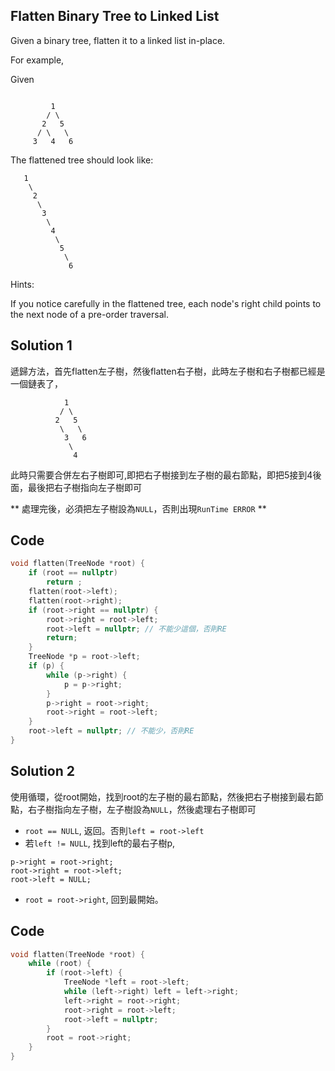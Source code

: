 ## Flatten Binary Tree to Linked List

Given a binary tree, flatten it to a linked list in-place.

For example,

Given
```

         1
        / \
       2   5
      / \   \
     3   4   6
```
The flattened tree should look like:
```
   1
    \
     2
      \
       3
        \
         4
          \
           5
            \
             6
```
Hints:

If you notice carefully in the flattened tree, each node's right child points to the next node of a pre-order traversal.

## Solution 1

遞歸方法，首先flatten左子樹，然後flatten右子樹，此時左子樹和右子樹都已經是一個鏈表了，
```
            1
           / \
          2   5
           \   \
            3   6
             \
              4
```
此時只需要合併左右子樹即可,即把右子樹接到左子樹的最右節點，即把5接到4後面，最後把右子樹指向左子樹即可

** 處理完後，必須把左子樹設為`NULL`，否則出現`RunTime ERROR` **

## Code
```cpp
void flatten(TreeNode *root) {
	if (root == nullptr)
		return ;
	flatten(root->left);
	flatten(root->right);
	if (root->right == nullptr) {
		root->right = root->left;
		root->left = nullptr; // 不能少這個，否則RE
		return;
	}
	TreeNode *p = root->left;
	if (p) {
		while (p->right) {
			p = p->right;
		}
		p->right = root->right;
		root->right = root->left;
	}
	root->left = nullptr; // 不能少，否則RE
}
```

## Solution 2

使用循環，從root開始，找到root的左子樹的最右節點，然後把右子樹接到最右節點，右子樹指向左子樹，左子樹設為`NULL`，然後處理右子樹即可

* `root == NULL`, 返回。否則`left = root->left`
* 若`left != NULL`, 找到left的最右子樹p,
```
p->right = root->right;
root->right = root->left;
root->left = NULL;
```
* `root = root->right`, 回到最開始。

## Code
```cpp
void flatten(TreeNode *root) {
	while (root) {
		if (root->left) {
			TreeNode *left = root->left;
			while (left->right) left = left->right;
			left->right = root->right;
			root->right = root->left;
			root->left = nullptr;
		}
		root = root->right;
	}
}
```
